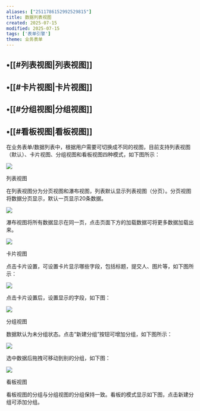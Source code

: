 ```yaml
---
aliases: ["2511786152992529815"]
title: 数据列表视图
created: 2025-07-15
modified: 2025-07-15
tags: ['表单引擎']
theme: 业务表单
---
```


## •[[#列表视图|列表视图]]

## •[[#卡片视图|卡片视图]]

## •[[#分组视图|分组视图]]

## •[[#看板视图|看板视图]]

在业务表单/数据列表中，根据用户需要可切换成不同的视图，目前支持列表视图（默认）、卡片视图、分组视图和看板视图四种模式，如下图所示：

![](https://myhelpdoc.oss-cn-heyuan.aliyuncs.com/mdimages/f31ad47d7c8830a748319c065e7d7e46.jpg)

列表视图

在列表视图分为分页视图和瀑布视图，列表默认显示列表视图（分页）。分页视图将数据分页显示，默认一页显示20条数据。

![](https://myhelpdoc.oss-cn-heyuan.aliyuncs.com/mdimages/2b6a67a2189d0fd713564915382c9b20.jpg)

瀑布视图将所有数据显示在同一页，点击页面下方的加载数据可将更多数据加载出来。

![](https://myhelpdoc.oss-cn-heyuan.aliyuncs.com/mdimages/84ca14179c05f235e46825c091e7f5e5.jpg)

卡片视图

点击卡片设置，可设置卡片显示哪些字段，包括标题，提交人、图片等，如下图所示：

![](https://myhelpdoc.oss-cn-heyuan.aliyuncs.com/mdimages/3cbc31f1169bb42e82f2069257144e16.jpg)

点击卡片设置后，设置显示的字段，如下图：

![](https://myhelpdoc.oss-cn-heyuan.aliyuncs.com/mdimages/136677f094fc59b2591273f9ef893d4b.jpg)

分组视图

数据默认为未分组状态。点击“新建分组”按钮可增加分组，如下图所示：

![](https://myhelpdoc.oss-cn-heyuan.aliyuncs.com/mdimages/638ea9ecebaffb6b7c79ab84934eccad.jpg)

选中数据后拖拽可移动到别的分组，如下图：

![](https://myhelpdoc.oss-cn-heyuan.aliyuncs.com/mdimages/bc6a9289c0f808d43cd9d63004eae8ec.jpg)

看板视图

看板视图的分组与分组视图的分组保持一致。看板的模式显示如下图，点击新建分组可添加分组。

